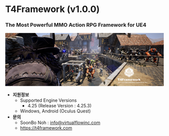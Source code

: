 ﻿# T4Framework (v1.0.0)
### The Most Powerful MMO Action RPG Framework for UE4

![Epic_MegaGrants_Recipient](./T4Framework_Title.png)

- **지원정보**
  - Supported Engine Versions
    - 4.25 (Release Version : 4.25.3)
  - Windows, Android (Oculus Quest)
- **문의**
  - SoonBo Noh : <info@virtualflowinc.com>
  - <https://t4framework.com>
